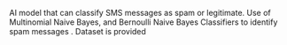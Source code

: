 AI model that can classify SMS messages as spam or legitimate. Use of Multinomial Naive Bayes, and Bernoulli Naive Bayes
 Classifiers to identify spam messages . Dataset is provided
